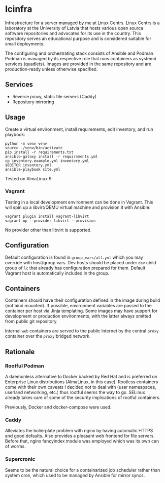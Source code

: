 # lcinfra

Infrastructure for a server managed by me at Linux Centrs. Linux Centrs is a laboratory at the University of Latvia
that hosts various open source software repositories and advocates for its use in the country. This repository serves
an educational purpose and is considered suitable for small deployments.

The configuring and orchestrating stack consists of Ansible and Podman. Podman is managed by its respective role that
runs containers as systemd services (quadlets). Images are provided in the same repository and are production-ready unless
otherwise specified.

## Services

- Reverse proxy, static file servers (Caddy)
- Repository mirroring

## Usage

Create a virtual environment, install requirements, edit inventory, and run playbook:

```shell
python -m venv venv
source ./venv/bin/activate
pip install -r requirements.txt
ansible-galaxy install -r requirements.yml
cp inventory.example.yml inventory.yml
$EDITOR inventory.yml
ansible-playbook site.yml
```

Tested on AlmaLinux 9.

### Vagrant

Testing in a local development environment can be done in Vagrant. This will spin up a libvirt/QEMU virtual machine and provision it
with Ansible:

```shell
vagrant plugin install vagrant-libvirt
vagrant up --provider libvirt --provision
```

No provider other than libvirt is supported.

## Configuration

Default configuration is found in `group_vars/all.yml` which you may override with host/group vars. Dev hosts should be placed under
`dev` child group of `lc` that already has configuration prepared for them. Default Vagrant host is automatically included in the group.

## Containers

Containers should have their configuration defined in the image during build (not bind mounted). If possible, environment variables
are passed to the container per host via Jinja templating. Some images may have support for development or production environments,
with the latter always omitted from public git repository.

Internal `web` containers are served to the public Internet by the central `proxy` container over the `proxy` bridged network.

## Rationale

### Rootful Podman

A daemonless alternative to Docker backed by Red Hat and is preferred on Enterprise Linux distributions (AlmaLinux, in this case).
Rootless containers come with their own caveats I decided not to deal with (user namespaces, userland networking, etc.) thus rootful
seems the way to go. SELinux already takes care of some of the security implications of rootful containers.

Previously, Docker and docker-compose were used.

### Caddy

Alleviates the bolierplate problem with nginx by having automatic HTTPS and good defaults. Also provides a pleasant web frontend for
file servers. Before that, nginx fancyindex module was employed which was its own can of worms.

### Supercronic

Seems to be the natural choice for a containarized job scheduler rather than system cron, which used to be managed by Ansible for mirror syncs.
